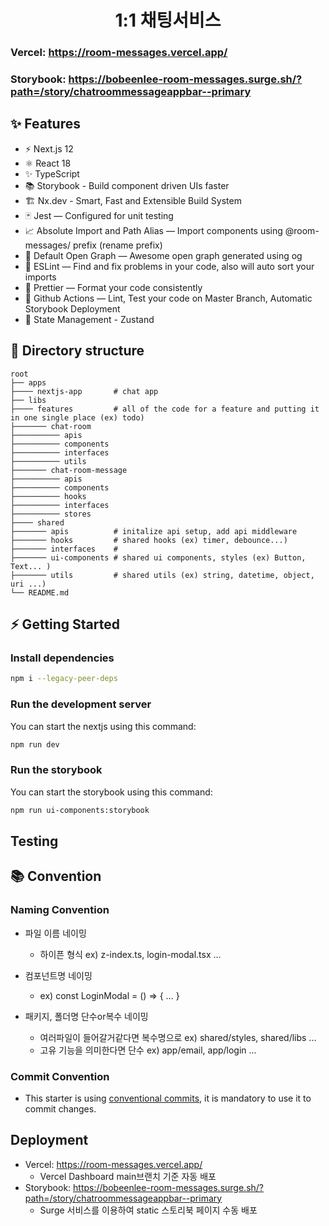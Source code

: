 <div align="center">
<h1>1:1 채팅서비스</h1>

</div>

### Vercel: https://room-messages.vercel.app/

### Storybook: https://bobeenlee-room-messages.surge.sh/?path=/story/chatroommessageappbar--primary

## ✨ Features

- ⚡️ Next.js 12
- ⚛️ React 18
- ✨ TypeScript
- 📚 Storybook - Build component driven UIs faster
- 🏗 Nx.dev - Smart, Fast and Extensible Build System
- 🃏 Jest — Configured for unit testing
- 📈 Absolute Import and Path Alias — Import components using @room-messages/ prefix (rename prefix)
- 👀 Default Open Graph — Awesome open graph generated using og
- 📏 ESLint — Find and fix problems in your code, also will auto sort your imports
- 💖 Prettier — Format your code consistently
- 👷 Github Actions — Lint, Test your code on Master Branch, Automatic Storybook Deployment
- 📗 State Management - Zustand

## 📂 Directory structure

    root
    ├── apps
    ├──── nextjs-app       # chat app
    ├── libs
    ├──── features         # all of the code for a feature and putting it in one single place (ex) todo)
    ├─────── chat-room
    ├────────── apis
    ├────────── components
    ├────────── interfaces
    ├────────── utils
    ├─────── chat-room-message
    ├────────── apis
    ├────────── components
    ├────────── hooks
    ├────────── interfaces
    ├────────── stores
    ├──── shared
    ├─────── apis          # initalize api setup, add api middleware
    ├─────── hooks         # shared hooks (ex) timer, debounce...)
    ├─────── interfaces    #
    ├─────── ui-components # shared ui components, styles (ex) Button, Text... )
    ├─────── utils         # shared utils (ex) string, datetime, object, uri ...)
    └── README.md

## ⚡️ Getting Started

### Install dependencies

```bash
npm i --legacy-peer-deps
```

### Run the development server

You can start the nextjs using this command:

```bash
npm run dev
```

### Run the storybook

You can start the storybook using this command:

```bash
npm run ui-components:storybook
```

## Testing

## 📚 Convention

### Naming Convention

- 파일 이름 네이밍
  - 하이픈 형식 ex) z-index.ts, login-modal.tsx ...
- 컴포넌트명 네이밍
  - ex) const LoginModal = () => { ... }
- 패키지, 폴더명 단수or복수 네이밍

  - 여러파일이 들어갈거같다면 복수명으로
    ex) shared/styles, shared/libs ...
  - 고유 기능을 의미한다면 단수
    ex) app/email, app/login ...

### Commit Convention

- This starter is using [conventional commits](https://www.conventionalcommits.org/en/v1.0.0/), it is mandatory to use it to commit changes.

## Deployment

- Vercel: https://room-messages.vercel.app/
  - Vercel Dashboard main브랜치 기준 자동 배포
- Storybook: https://bobeenlee-room-messages.surge.sh/?path=/story/chatroommessageappbar--primary
  - Surge 서비스를 이용하여 static 스토리북 페이지 수동 배포
